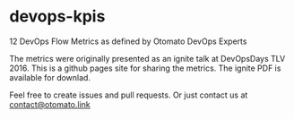# devops-kpis
12 DevOps Flow Metrics as defined by Otomato DevOps Experts

The metrics were originally presented as an ignite talk at DevOpsDays TLV 2016.
This is a github pages site for sharing the metrics.
The ignite PDF is available for downlad.

Feel free to create issues and pull requests.
Or just contact us at contact@otomato.link

